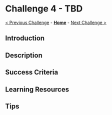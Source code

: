 # Challenge 4 - TBD

[< Previous Challenge](./Challenge03.md) - **[Home](../../README.md)** - [Next Challenge >](./Challenge05.md)

## Introduction 


## Description


## Success Criteria


## Learning Resources


## Tips


